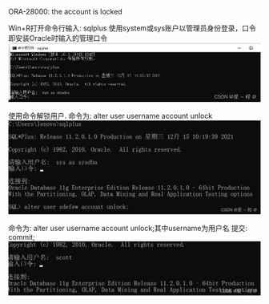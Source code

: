 ORA-28000: the account is locked


Win+R打开命令行输入: sqlplus
使用system或sys账户以管理员身份登录，口令即安装Oracle时输入的管理口令
![](img/001.jpg)

使用命令解锁用户. 命令为: alter user username account unlock
![](img/002.jpg)

命令为: alter user username account unlock;其中username为用户名
提交: commit;
![](img/003.jpg)